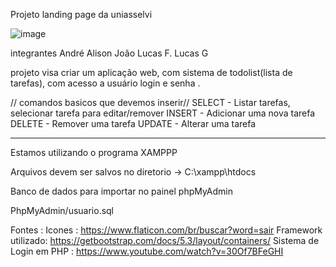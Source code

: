 Projeto landing page da uniasselvi

![image](https://github.com/AlisonR97/landingpage/assets/144969577/848e48c4-5d93-4af2-95a3-6af822eadcc6)



integrantes 
André 
Alison
João
Lucas F.
Lucas G

projeto visa criar um aplicação web, com sistema de todolist(lista de tarefas), com acesso a usuário login e senha .


// comandos basicos que devemos inserir//
SELECT   -  Listar tarefas, selecionar tarefa para editar/remover
INSERT   - Adicionar uma nova tarefa
DELETE   - Remover uma tarefa
UPDATE  - Alterar uma tarefa

------------------------------------------------
Estamos utilizando o programa XAMPPP

Arquivos devem ser salvos no diretorio -> C:\xampp\htdocs



Banco de dados para importar no painel phpMyAdmin

PhpMyAdmin/usuario.sql

Fontes :
Icones : https://www.flaticon.com/br/buscar?word=sair
Framework utilizado: https://getbootstrap.com/docs/5.3/layout/containers/
Sistema de Login em PHP : https://www.youtube.com/watch?v=30Of7BFeGHI
